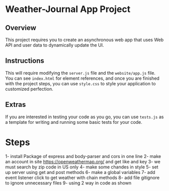 # Weather-Journal App Project

## Overview
This project requires you to create an asynchronous web app that uses Web API and user data to dynamically update the UI. 

## Instructions
This will require modifying the `server.js` file and the `website/app.js` file. You can see `index.html` for element references, and once you are finished with the project steps, you can use `style.css` to style your application to customized perfection.

## Extras
If you are interested in testing your code as you go, you can use `tests.js` as a template for writing and running some basic tests for your code.

# Steps
 1- install Package of express and body-parser and cors in one line
 2- make an account in site https://openweathermap.org/ and get like and key
 3- we must search by zip code in US only
 4- make some chandes in style
 5- set up server using get and post methods
 6- make a global variables 
 7- add event listener click to get weather with chain methods
 8- add file gitignore to ignore unnecessary files
 9- using 2 way in code as shown 
